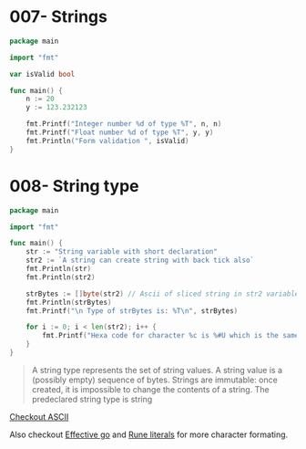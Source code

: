 # 007- Strings

```go
package main

import "fmt"

var isValid bool

func main() {
	n := 20
	y := 123.232123

	fmt.Printf("Integer number %d of type %T", n, n)
	fmt.Printf("Float number %d of type %T", y, y)
	fmt.Println("Form validation ", isValid)
}
```
# 008- String type

```go
package main

import "fmt"

func main() {
	str := "String variable with short declaration"
	str2 := `A string can create string with back tick also`
	fmt.Println(str)
	fmt.Println(str2)

	strBytes := []byte(str2) // Ascii of sliced string in str2 variable
	fmt.Println(strBytes)
	fmt.Printf("\n Type of strBytes is: %T\n", strBytes)

	for i := 0; i < len(str2); i++ {
		fmt.Printf("Hexa code for character %c is %#U which is the same as 'rune' type\n", str2[i], str2[i])
	}
}
```

> A string type represents the set of string values. A string value is a (possibly empty) sequence of bytes. Strings are immutable: once created, it is impossible to change the contents of a string. The predeclared string type is string

[Checkout ASCII](https://en.wikipedia.org/wiki/ASCII)

Also checkout [Effective go](https://golang.org/doc/effective_go.html) and [Rune literals](https://golang.org/ref/spec#Rune_literals) for more character formating.